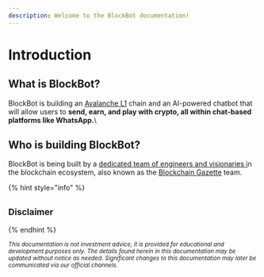 ```yaml
---
description: Welcome to the BlockBot documentation!
---
```


# Introduction

## What is BlockBot?&#x20;

BlockBot is building an [Avalanche L1](https://build.avax.network/docs/quick-start/avalanche-l1s) chain and an AI-powered chatbot that will allow users to **send, earn, and play with crypto, all within chat-based platforms like WhatsApp.**\


## Who is building BlockBot?

BlockBot is being built by a [dedicated team of engineers and visionaries i](https://www.linkedin.com/company/blockbot-inc/people/?viewAsMember=true)n the blockchain ecosystem, also known as the [Blockchain Gazette](https://linktr.ee/blockchaingazette) team.



{% hint style="info" %}
## <sub>Disclaimer</sub>
{% endhint %}

<sub>_This documentation is not investment advice, it is provided for educational and development purposes only. The details found herein in this documentation may be updated without notice as needed. Significant changes to this documentation may later be communicated via our official channels._</sub>
